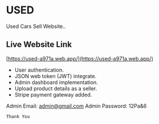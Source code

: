 # USED

Used Cars Sell Website..

## Live Website Link
[https://used-a971a.web.app/](https://used-a971a.web.app/)

* User authentication.
* JSON web token (JWT) integrate.
* Admin dashboard implementation.
* Upload product details as a seller.
* Stripe payment gateway added.

Admin Email: admin@gmail.com
Admin Password: 12Pa&6

`Thank You`